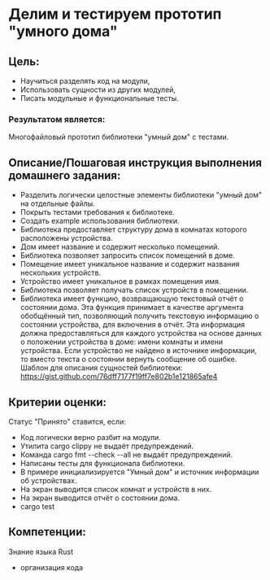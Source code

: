 # Делим и тестируем прототип "умного дома"

## Цель:
- Научиться разделять код на модули,
- Использовать сущности из других модулей,
- Писать модульные и функциональные тесты.

### Результатом является:
Многофайловый прототип библиотеки "умный дом" с тестами.


## Описание/Пошаговая инструкция выполнения домашнего задания:
- Разделить логически целостные элементы библиотеки "умный дом" на отдельные файлы.
- Покрыть тестами требования к библиотеке.
- Создать example использования библиотеки.
- Библиотека предоставляет структуру дома в комнатах которого расположены устройства.
- Дом имеет название и содержит несколько помещений.
- Библиотека позволяет запросить список помещений в доме.
- Помещение имеет уникальное название и содержит названия нескольких устройств.
- Устройство имеет уникальное в рамках помещения имя.
- Библиотека позволяет получать список устройств в помещении.
- Библиотека имеет функцию, возвращающую текстовый отчёт о состоянии дома.
Эта функция принимает в качестве аргумента обобщённый тип, позволяющий получить текстовую информацию о состоянии устройства, для включения в отчёт. Эта информация должна предоставляться для каждого устройства на основе данных о положении устройства в доме: имени комнаты и имени устройства.
Если устройство не найдено в источнике информации, то вместо текста о состоянии вернуть сообщение об ошибке.
Шаблон для описания сущностей библиотеки:
https://gist.github.com/76dff7177f19ff7e802b1e121865afe4


## Критерии оценки:
Статус "Принято" ставится, если:

- Код логически верно разбит на модули.
- Утилита cargo clippy не выдаёт предупреждений.
- Команда cargo fmt --check --all не выдаёт предупреждений.
- Написаны тесты для функционала библиотеки.
- В примере инициализируется "Умный дом" и источник информации об устройствах.
- На экран выводится список комнат и устройств в них.
- На экран выводится отчёт о состоянии дома.
- cargo test

## Компетенции:
Знание языка Rust
- организация кода